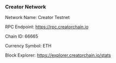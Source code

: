 ### Creator Network

Network Name: Creator Testnet

RPC Endpoint: https://rpc.creatorchain.io

Chain ID: 66665

Currency Symbol: ETH

Block Explorer: https://explorer.creatorchain.io/stats
